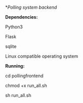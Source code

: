 **Polling system backend*

**Dependencies:**

Python3

Flask

sqlite

Linux compatible operating system



**Running:**

cd pollingfrontend

chmod +x run_all.sh


sh run_all.sh
